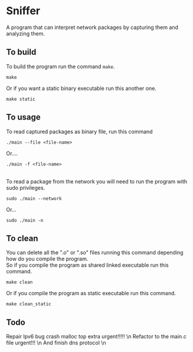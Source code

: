# Sniffer
A program that can interpret network packages by capturing them and analyzing them.

## To build
To build the program run the command `make`.
```
make
```
Or if you want a static binary executable run this another one.
```
make static
```

## To usage
To read captured packages as binary file, run this command<br />
```
./main --file <file-name>
```
Or....
```
./main -f <file-name>
```
<br />
To read a package from the network you will need to run the program with sudo privileges.

```
sudo ./main --network
```

Or...

```
sudo ./main -n
```
## To clean
You can delete all the ".o" or ".so" files running this command depending how do you compile the program.<br />
So if you compile the program as shared linked executable run this command.
```
make clean
```
Or if you compile the program as static executable run this command.
```
make clean_static
```

## Todo
Repair Ipv6 bug crash malloc top extra urgent!!!!! \n
Refactor to the main.c file urgent!!! \n
And finish dns protocol \n


